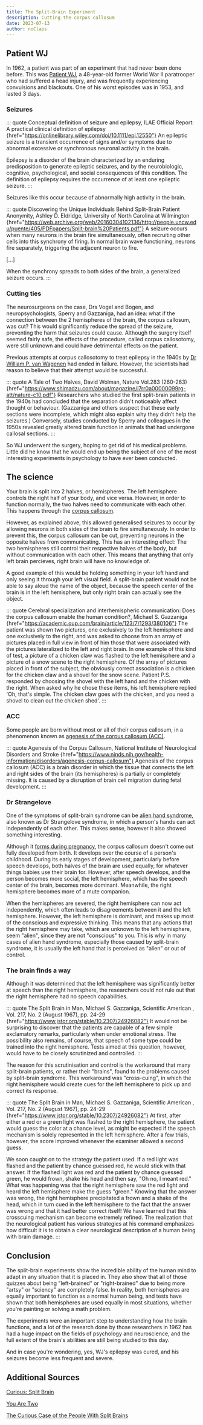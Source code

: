 ```yaml
---
title: The Split-Brain Experiment
description: Cutting the corpus callosum
date: 2023-07-13
author: noClaps
---
```


## Patient WJ

In 1962, a patient was part of an experiment that had never been done before. This was [Patient WJ](https://www.todayifoundout.com/index.php/2023/01/the-curious-case-of-the-people-with-split-brains/), a 48-year-old former World War II paratrooper who had suffered a head injury, and was frequently experiencing convulsions and blackouts. One of his worst episodes was in 1953, and lasted 3 days.

### Seizures

::: quote Conceptual definition of seizure and epilepsy, ILAE Official Report: A practical clinical definition of epilepsy {href="https://onlinelibrary.wiley.com/doi/10.1111/epi.12550"}
An epileptic seizure is a transient occurrence of signs and/or symptoms due to abnormal excessive or synchronous neuronal activity in the brain.

Epilepsy is a disorder of the brain characterized by an enduring predisposition to generate epileptic seizures, and by the neurobiologic, cognitive, psychological, and social consequences of this condition. The definition of epilepsy requires the occurrence of at least one epileptic seizure.
:::

Seizures like this occur because of abnormally high activity in the brain.

::: quote Discovering the Unique Individuals Behind Split-Brain Patient Anonymity, Ashley D. Eldridge, University of North Carolina at Wilmington {href="https://web.archive.org/web/20160304102136/http://people.uncw.edu/puente/405/PDFpapers/Split-brain%20Patients.pdf"}
A seizure occurs when many neurons in the brain fire simultaneously, often recruiting other cells into this synchrony of firing. In normal brain wave functioning, neurons fire separately, triggering the adjacent neuron to fire.

[...]

When the synchrony spreads to both sides of the brain, a generalized seizure occurs.
:::

### Cutting ties

The neurosurgeons on the case, Drs Vogel and Bogen, and neuropsychologists, Sperry and Gazzaniga, had an idea: what if the connection between the 2 hemispheres of the brain, the corpus callosum, was cut? This would significantly reduce the spread of the seizure, preventing the harm that seizures could cause. Although the surgery itself seemed fairly safe, the effects of the procedure, called corpus callosotomy, were still unknown and could have detrimental effects on the patient.

Previous attempts at corpus callosotomy to treat epilepsy in the 1940s by [Dr William P. van Wagenen](https://thejns.org/view/journals/j-neurosurg/108/3/article-p608.xml) had ended in failure. However, the scientists had reason to believe that their attempt would be successful.

::: quote A Tale of Two Halves, David Wolman, Nature Vol.283 (260-263) {href="https://www.shimadzu.com/about/magazine/i7rr0a00000099rg-att/nature-c10.pdf"}
Researchers who studied the first split-brain patients in the 1940s had concluded that the separation didn't noticeably affect thought or behaviour. (Gazzaniga and others suspect that these early sections were incomplete, which might also explain why they didn’t help the seizures.) Conversely, studies conducted by Sperry and colleagues in the 1950s revealed greatly altered brain function in animals that had undergone callosal sections.
:::

So WJ underwent the surgery, hoping to get rid of his medical problems. Little did he know that he would end up being the subject of one of the most interesting experiments in psychology to have ever been conducted.

## The science

Your brain is split into 2 halves, or hemispheres. The left hemisphere controls the right half of your body, and vice versa. However, in order to function normally, the two halves need to communicate with each other. This happens through the [corpus callosum](https://en.wikipedia.org/wiki/Corpus_callosum).

However, as explained above, this allowed generalised seizures to occur by allowing neurons in both sides of the brain to fire simultaneously. In order to prevent this, the corpus callosum can be cut, preventing neurons in the opposite halves from communicating. This has an interesting effect: The two hemispheres still control their respective halves of the body, but without communication with each other. This means that anything that only left brain percieves, right brain will have no knowledge of.

A good example of this would be holding something in your left hand and only seeing it through your left visual field. A split-brain patient would not be able to say aloud the name of the object, because the speech center of the brain is in the left hemisphere, but only right brain can actually see the object.

::: quote Cerebral specialization and interhemispheric communication: Does the corpus callosum enable the human condition?, Michael S. Gazzaniga {href="https://academic.oup.com/brain/article/123/7/1293/380106"}
The patient was shown two pictures, one exclusively to the left hemisphere and one exclusively to the right, and was asked to choose from an array of pictures placed in full view in front of him those that were associated with the pictures lateralized to the left and right brain. In one example of this kind of test, a picture of a chicken claw was flashed to the left hemisphere and a picture of a snow scene to the right hemisphere. Of the array of pictures placed in front of the subject, the obviously correct association is a chicken for the chicken claw and a shovel for the snow scene. Patient P.S. responded by choosing the shovel with the left hand and the chicken with the right. When asked why he chose these items, his left hemisphere replied 'Oh, that's simple. The chicken claw goes with the chicken, and you need a shovel to clean out the chicken shed'.
:::

### ACC

Some people are born without most or all of their corpus callosum, in a phenomenon known as [agenesis of the corpus callosum (ACC)](https://www.ninds.nih.gov/health-information/disorders/agenesis-corpus-callosum).

::: quote Agenesis of the Corpus Callosum, National Institute of Neurological Disorders and Stroke {href="https://www.ninds.nih.gov/health-information/disorders/agenesis-corpus-callosum"}
Agenesis of the corpus callosum (ACC) is a brain disorder in which the tissue that connects the left and right sides of the brain (its hemispheres) is partially or completely missing. It is caused by a disruption of brain cell migration during fetal development.
:::

### Dr Strangelove

One of the symptoms of split-brain syndrome can be [alien hand syndrome](https://www.ncbi.nlm.nih.gov/pmc/articles/PMC4059570/), also known as Dr Strangelove syndrome, in which a person's hands can act independently of each other. This makes sense, however it also showed something interesting.

Although it [forms during pregnancy](https://www.medicalnewstoday.com/articles/318065), the corpus callosum doesn't come out fully developed from birth. It develops over the course of a person's childhood. During its early stages of development, particularly before speech develops, both halves of the brain are used equally, for whatever things babies use their brain for. However, after speech develops, and the person becomes more social, the left hemisphere, which has the speech center of the brain, becomes more dominant. Meanwhile, the right hemisphere becomes more of a mute companion.

When the hemispheres are severed, the right hemisphere can now act independently, which often leads to disagreements between it and the left hemisphere. However, the left hemisphere is dominant, and makes up most of the conscious and expressive thinking. This means that any actions that the right hemisphere may take, which are unknown to the left hemisphere, seem "alien", since they are not "conscious" to you. This is why in many cases of alien hand syndrome, especially those caused by split-brain syndrome, it is usually the left hand that is perceived as "alien" or out of control.

### The brain finds a way

Although it was determined that the left hemisphere was significantly better at speech than the right hemisphere, the researchers could not rule out that the right hemisphere had no speech capabilities.

::: quote The Split Brain in Man, Michael S. Gazzaniga, Scientific American , Vol. 217, No. 2 (August 1967), pp. 24-29 {href="https://www.jstor.org/stable/10.2307/24926082"}
It would not be surprising to discover that the patients are capable of a few simple exclamatory remarks, particularly when under emotional stress. The possibility also remains, of course, that speech of some type could be trained into the right hemisphere. Tests aimed at this question, however, would have to be closely scrutinized and controlled.
:::

The reason for this scrutinisation and control is the workaround that many split-brain patients, or rather their "brains", found to the problems caused by split-brain syndrome. This workaround was "cross-cuing", in which the right hemisphere would create cues for the left hemisphere to pick up and correct its response.

::: quote The Split Brain in Man, Michael S. Gazzaniga, Scientific American , Vol. 217, No. 2 (August 1967), pp. 24-29 {href="https://www.jstor.org/stable/10.2307/24926082"}
At first, after either a red or a green light was flashed to the right hemisphere, the patient would guess the color at a chance level, as might be expected if the speech mechanism is solely represented in the left hemisphere. After a few trials, however, the score improved whenever the examiner allowed a second guess.

We soon caught on to the strategy the patient used. If a red light was flashed and the patient by chance guessed red, he would stick with that answer. If the flashed light was red and the patient by chance guessed green, he would frown, shake his head and then say, "Oh no, I meant red." What was happening was that the right hemisphere saw the red light and heard the left hemisphere make the guess "green." Knowing that the answer was wrong, the right hemisphere precipitated a frown and a shake of the head, which in turn cued in the left hemisphere to the fact that the answer was wrong and that it had better correct itself! We have learned that this crosscuing mechanism can become extremely refined. The realization that the neurological patient has various strategies at his command emphasizes how difficult it is to obtain a clear neurological description of a human being with brain damage.
:::

## Conclusion

The split-brain experiments show the incredible ability of the human mind to adapt in any situation that it is placed in. They also show that all of those quizzes about being "left-brained" or "right-brained" due to being more "artsy" or "sciency" are completely false. In reality, both hemispheres are equally important to function as a normal human being, and tests have shown that both hemispheres are used equally in most situations, whether you're painting or solving a math problem.

The experiments were an important step to understanding how the brain functions, and a lot of the research done by those researchers in 1962 has had a huge impact on the fields of psychology and neuroscience, and the full extent of the brain's abilities are still being studied to this day.

And in case you're wondering, yes, WJ's epilepsy was cured, and his seizures become less frequent and severe.

## Additional Sources

[Curious: Split Brain](https://www.youtube.com/watch?v=roKV8XJHXKc)

[You Are Two](https://www.youtube.com/watch?v=wfYbgdo8e-8)

[The Curious Case of the People With Split Brains](https://www.youtube.com/watch?v=hvf4seEFtnY)
